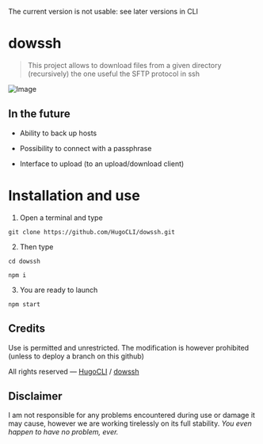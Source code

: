 The current version is not usable: see later versions in CLI

# dowssh
> This project allows to download files from a given directory (recursively) the one useful the SFTP protocol in ssh


![Image](https://i.goopics.net/2qo85o.png)

## In the future

- Ability to back up hosts

- Possibility to connect with a passphrase

- Interface to upload (to an upload/download client)

# Installation and use

1. Open a terminal and type
```
git clone https://github.com/HugoCLI/dowssh.git 
```

2. Then type
```
cd dowssh
```
```
npm i
```


3. You are ready to launch
```
npm start
```


## Credits

Use is permitted and unrestricted. The modification is however prohibited (unless to deploy a branch on this github)

All rights reserved — [HugoCLI](https://github.com/HugoCLI) / [dowssh](https://github.com/HugoCLI/dowssh)


## Disclaimer

I am not responsible for any problems encountered during use or damage it may cause, however we are working tirelessly on its full stability.
*You even happen to have no problem, ever.*
